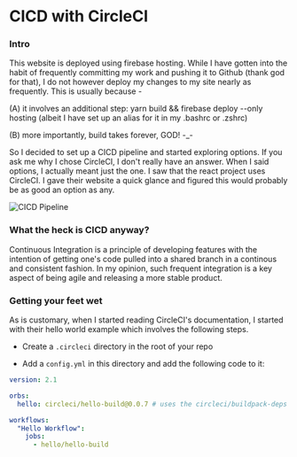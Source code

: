 # CICD with CircleCI

### Intro

This website is deployed using firebase hosting. While I have gotten into the habit of frequently committing my work and pushing it to Github (thank god for that), I do not however deploy my changes to my site nearly as frequently. This is usually because -

(A) it involves an additional step: yarn build && firebase deploy --only hosting (albeit I have set up an alias for it in my .bashrc or .zshrc)

(B) more importantly, build takes forever, GOD! -\_-

So I decided to set up a CICD pipeline and started exploring options. If you ask me why I chose CircleCI, I don't really have an answer. When I said options, I actually meant just the one. I saw that the react project uses CircleCI. I gave their website a quick glance and figured this would probably be as good an option as any.

![CICD Pipeline](https://www.leadingagile.com/wp-content/uploads/2018/05/CICD-1.jpg)

### What the heck is CICD anyway?

Continuous Integration is a principle of developing features with the intention of getting one's code pulled into a shared branch in a continous and consistent fashion. In my opinion, such frequent integration is a key aspect of being agile and releasing a more stable product.

### Getting your feet wet

As is customary, when I started reading CircleCI's documentation, I started with their hello world example which involves the following steps.

- Create a `.circleci` directory in the root of your repo

- Add a `config.yml` in this directory and add the following code to it:

```yml
version: 2.1

orbs:
  hello: circleci/hello-build@0.0.7 # uses the circleci/buildpack-deps Docker image

workflows:
  "Hello Workflow":
    jobs:
      - hello/hello-build
```

